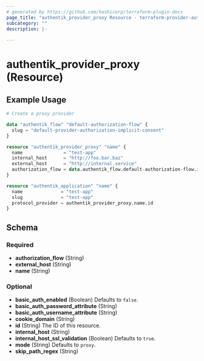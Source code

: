 ```yaml
---
# generated by https://github.com/hashicorp/terraform-plugin-docs
page_title: "authentik_provider_proxy Resource - terraform-provider-authentik"
subcategory: ""
description: |-
  
---
```


# authentik_provider_proxy (Resource)



## Example Usage

```terraform
# Create a proxy provider

data "authentik_flow" "default-authorization-flow" {
  slug = "default-provider-authorization-implicit-consent"
}

resource "authentik_provider_proxy" "name" {
  name               = "test-app"
  internal_host      = "http://foo.bar.baz"
  external_host      = "http://internal.service"
  authorization_flow = data.authentik_flow.default-authorization-flow.id
}

resource "authentik_application" "name" {
  name              = "test-app"
  slug              = "test-app"
  protocol_provider = authentik_provider_proxy.name.id
}
```

<!-- schema generated by tfplugindocs -->
## Schema

### Required

- **authorization_flow** (String)
- **external_host** (String)
- **name** (String)

### Optional

- **basic_auth_enabled** (Boolean) Defaults to `false`.
- **basic_auth_password_attribute** (String)
- **basic_auth_username_attribute** (String)
- **cookie_domain** (String)
- **id** (String) The ID of this resource.
- **internal_host** (String)
- **internal_host_ssl_validation** (Boolean) Defaults to `true`.
- **mode** (String) Defaults to `proxy`.
- **skip_path_regex** (String)


